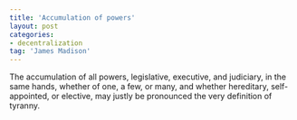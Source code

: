 ```yaml
---
title: 'Accumulation of powers'
layout: post
categories:
- decentralization
tag: 'James Madison'
---
```


The accumulation of all powers, legislative, executive, and judiciary, in the same hands, whether of one, a few, or many, and whether hereditary, self-appointed, or elective, may justly be pronounced the very definition of tyranny.
